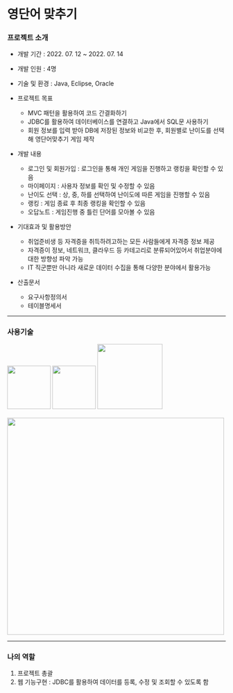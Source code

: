 # 영단어 맞추기

### 프로젝트 소개
- 개발 기간 : 2022. 07. 12 ~ 2022. 07. 14

- 개발 인원 : 4명

- 기술 및 환경 : Java, Eclipse, Oracle

- 프로젝트 목표
  - MVC 패턴을 활용하여 코드 간결화하기
  - JDBC를 활용하여 데이터베이스를 연결하고 Java에서 SQL문 사용하기
  - 회원 정보를 입력 받아 DB에 저장된 정보와 비교한 후, 회원별로 난이도를 선택해 영단어맞추기 게임 제작

- 개발 내용
  - 로그인 및 회원가입 : 로그인을 통해 개인 게임을 진행하고 랭킹을 확인할 수 있음
  - 마이페이지 : 사용자 정보를 확인 및 수정할 수 있음
  - 난이도 선택 : 상, 중, 하를 선택하여 난이도에 따른 게임을 진행할 수 있음
  - 랭킹 : 게임 종료 후 최종 랭킹을 확인할 수 있음
  - 오답노트 : 게임진행 중 틀린 단어를 모아볼 수 있음

- 기대효과 및 활용방안
  - 취업준비생 등 자격증을 취득하려고하는 모든 사람들에게 자격증 정보 제공
  - 자격증이 정보, 네트워크, 클라우드 등 카테고리로 분류되어있어서 취업분야에 대한 방향성 파악 가능
  - IT 직군뿐만 아니라 새로운 데이터 수집을 통해 다양한 분야에서 활용가능

- 산출문서
  - 요구사항정의서
  - 테이블명세서

---

### 사용기술
<div>
<img src="https://user-images.githubusercontent.com/107980523/210040263-53f78471-b40f-4a3a-9191-812cc8c11949.png" width="100"/>
   <img src="https://user-images.githubusercontent.com/107980523/210040375-249ba1ce-4f8a-4327-993d-a1531604a842.png" width="100"/>
   <img src="https://user-images.githubusercontent.com/107980523/210040429-892f6ccb-a1c5-4724-bf8b-9f39c6df0752.png" width="150"/>
</div>
<br>
<img src="https://user-images.githubusercontent.com/107980523/210040041-d49aaaaa-8f76-422d-a3dd-5e18efdb2d3c.png" width="500"/>

---

### 나의 역할
1. 프로젝트 총괄
2. 웹 기능구현 : JDBC를 활용하여 데이터를 등록, 수정 및 조회할 수 있도록 함
